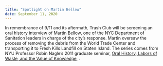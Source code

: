 ```yaml
---
title: "Spotlight on Martin Bellew"
date: September 11, 2020
---
```


In remembrance of 9/11 and its aftermath, Trash Club will be screening an oral history interview of Martin Bellow, one of the NYC Department of Sanitation leaders in charge of the city’s response. Martin oversaw the process of removing the debris from the World Trade Center and transporting it to Fresh Kills Landfill on Staten Island. The series comes from NYU Professor Robin Nagle’s 2011 graduate seminar, [Oral History, Labors of Waste, and the Value of Knowledge](https://www.dsnyoralhistoryarchive.org/wp-content/uploads/2011/04/OH-Syllabus-Sp11.pdf), .  
